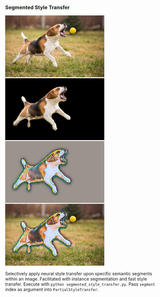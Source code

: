 ### Segmented Style Transfer

<img src="./payload/test.jpg" height="200px"></img>
<img src="./payload/test_MASK.png" height="200px"></img>
<img src="./payload/test_FST.png" height="200px"></img>
<img src="./payload/test_MASK+FST.png" height="200px"></img>

Selectively apply neural style transfer upon specific semantic segments within an image. Facilitated with instance segmentation and fast style transfer. Execute with `python segmented_style_transfer.py`. Pass `segment` index as argument into `PartialStyleTransfer`. 